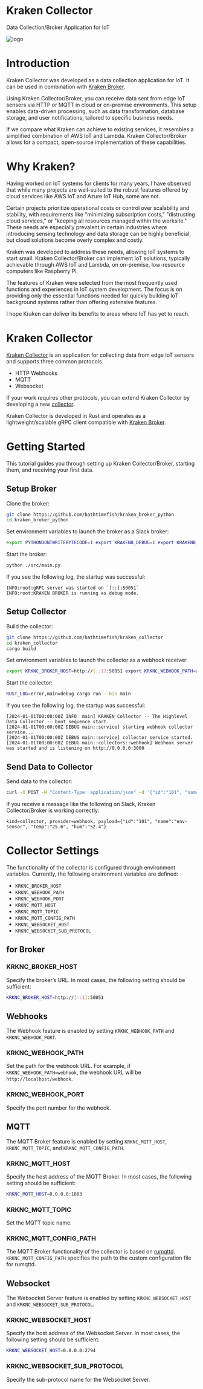 # Kraken Collector
Data Collection/Broker Application for IoT

![logo](./assets/kraken-logo-300.png)

# Introduction
Kraken Collector was developed as a data collection application for IoT. It can be used in combination with [Kraken Broker](https://github.com/bathtimefish/kraken_broker_python/).

Using Kraken Collector/Broker, you can receive data sent from edge IoT sensors via HTTP or MQTT in cloud or on-premise environments. This setup enables data-driven processing, such as data transformation, database storage, and user notifications, tailored to specific business needs.

If we compare what Kraken can achieve to existing services, it resembles a simplified combination of AWS IoT and Lambda. Kraken Collector/Broker allows for a compact, open-source implementation of these capabilities.

# Why Kraken?
Having worked on IoT systems for clients for many years, I have observed that while many projects are well-suited to the robust features offered by cloud services like AWS IoT and Azure IoT Hub, some are not.

Certain projects prioritize operational costs or control over scalability and stability, with requirements like "minimizing subscription costs," "distrusting cloud services," or "keeping all resources managed within the worksite." These needs are especially prevalent in certain industries where introducing sensing technology and data storage can be highly beneficial, but cloud solutions become overly complex and costly.

Kraken was developed to address these needs, allowing IoT systems to start small. Kraken Collector/Broker can implement IoT solutions, typically achievable through AWS IoT and Lambda, on on-premise, low-resource computers like Raspberry Pi.

The features of Kraken were selected from the most frequently used functions and experiences in IoT system development. The focus is on providing only the essential functions needed for quickly building IoT background systems rather than offering extensive features.

I hope Kraken can deliver its benefits to areas where IoT has yet to reach.

# Kraken Collector
[Kraken Collector](https://github.com/bathtimefish/kraken_collector) is an application for collecting data from edge IoT sensors and supports three common protocols.

- HTTP Webhooks
- MQTT
- Websocket

If your work requires other protocols, you can extend Kraken Collector by developing a new [collector](https://github.com/bathtimefish/kraken_collector/tree/main/src/collectors).

Kraken Collector is developed in Rust and operates as a lightweight/scalable gRPC client compatible with [Kraken Broker](https://github.com/bathtimefish/kraken_broker_python).

# Getting Started
This tutorial guides you through setting up Kraken Collector/Broker, starting them, and receiving your first data.

## Setup Broker
Clone the broker:
```bash
git clone https://github.com/bathtimefish/kraken_broker_python
cd kraken_broker_python
```

Set environment variables to launch the broker as a Slack broker:
```bash
export PYTHONDONTWRITEBYTECODE=1 export KRAKENB_DEBUG=1 export KRAKENB_GRPC_HOST=[::]:50051 export KRAKENB_SLACK_URL=[YOUR_SLACK_WEBHOOK_URL]
```

Start the broker:
```bash
python ./src/main.py
```

If you see the following log, the startup was successful:
```plaintext
INFO:root:gRPC server was started on `[::]:50051`
INFO:root:KRAKEN BROKER is running as debug mode.
```

## Setup Collector
Build the collector:
```bash
git clone https://github.com/bathtimefish/kraken_collector
cd kraken_collector
cargo build
```

Set environment variables to launch the collector as a webhook receiver:
```bash
export KRKNC_BROKER_HOST=http://[::1]:50051 export KRKNC_WEBHOOK_PATH=webhook export KRKNC_WEBHOOK_PORT=3000
```

Start the collector:
```bash
RUST_LOG=error,main=debug cargo run --bin main
```

If you see the following log, the startup was successful:
```plaintext
[2024-01-01T00:00:00Z INFO  main] KRAKEN Collector -- The Highlevel Data Collector -- boot sequence start.
[2024-01-01T00:00:00Z DEBUG main::service] starting webhook collector service...
[2024-01-01T00:00:00Z DEBUG main::service] collector service started.
[2024-01-01T00:00:00Z DEBUG main::collectors::webhook] Webhook server was started and is listening on http://0.0.0.0:3000
```

## Send Data to Collector
Send data to the collector:
```bash
curl -X POST -H "Content-Type: application/json" -d '{"id":"101", "name":"env-sensor", "temp":"25.6", "hum":"52.4"}' http://localhost:3000/webhook
```

If you receive a message like the following on Slack, Kraken Collector/Broker is working correctly:
```plaintext
kind=collector, provider=webhook, payload={"id":"101", "name":"env-sensor", "temp":"25.6", "hum":"52.4"}
```

# Collector Settings
The functionality of the collector is configured through environment variables. Currently, the following environment variables are defined:

- `KRKNC_BROKER_HOST`
- `KRKNC_WEBHOOK_PATH`
- `KRKNC_WEBHOOK_PORT`
- `KRKNC_MQTT_HOST`
- `KRKNC_MQTT_TOPIC`
- `KRKNC_MQTT_CONFIG_PATH`
- `KRKNC_WEBSOCKET_HOST`
- `KRKNC_WEBSOCKET_SUB_PROTOCOL`

## for Broker
### KRKNC_BROKER_HOST
Specify the broker’s URL. In most cases, the following setting should be sufficient:
```bash
KRKNC_BROKER_HOST=http://[::1]:50051
```

## Webhooks
The Webhook feature is enabled by setting `KRKNC_WEBHOOK_PATH` and `KRKNC_WEBHOOK_PORT`.
### KRKNC_WEBHOOK_PATH
Set the path for the webhook URL. For example, if `KRKNC_WEBHOOK_PATH=webhook`, the webhook URL will be `http://localhost/webhook`.
### KRKNC_WEBHOOK_PORT
Specify the port number for the webhook.

## MQTT
The MQTT Broker feature is enabled by setting `KRKNC_MQTT_HOST`, `KRKNC_MQTT_TOPIC`, and `KRKNC_MQTT_CONFIG_PATH`.
### KRKNC_MQTT_HOST
Specify the host address of the MQTT Broker. In most cases, the following setting should be sufficient:
```bash
KRKNC_MQTT_HOST=0.0.0.0:1883
```
### KRKNC_MQTT_TOPIC
Set the MQTT topic name.

### KRKNC_MQTT_CONFIG_PATH
The MQTT Broker functionality of the collector is based on [rumqttd](https://github.com/bytebeamio/rumqtt/tree/main/rumqttd). `KRKNC_MQTT_CONFIG_PATH` specifies the path to the custom configuration file for rumqttd.

## Websocket
The Websocket Server feature is enabled by setting `KRKNC_WEBSOCKET_HOST` and `KRKNC_WEBSOCKET_SUB_PROTOCOL`.
### KRKNC_WEBSOCKET_HOST
Specify the host address of the Websocket Server. In most cases, the following setting should be sufficient:
```bash
KRKNC_WEBSOCKET_HOST=0.0.0.0:2794
```
### KRKNC_WEBSOCKET_SUB_PROTOCOL
Specify the sub-protocol name for the Websocket Server.
